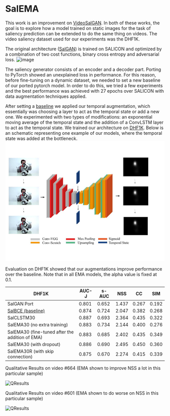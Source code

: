 # SalEMA

This work is an improvement on [VideoSalGAN](https://github.com/imatge-upc/saliency-2018-videosalgan).
In both of these works, the goal is to explore how a model trained on static images for the task of saliency prediction can be extended to do the same thing on videos. The video saliency dataset used for our experiments was the DHF1K.

The original architecture ([SalGAN](https://imatge-upc.github.io/saliency-salgan-2017/)) is trained on SALICON and optimized by a combination of two cost functions, binary cross entropy and adversarial loss. 
![image](https://raw.githubusercontent.com/imatge-upc/saliency-salgan-2017/junting/figs/fullarchitecture.jpg?token=AFOjyaH8cuBFWpldWWzo_TKVB-zekfxrks5Yc4NQwA%3D%3D)

The saliency generator consists of an encoder and a decoder part. Porting to PyTorch showed an unexplained loss in performance. For this reason, before fine-tuning on a dynamic dataset, we needed to set a new baseline of our ported pytorch model. In order to do this, we tried a few experiments and the best performance was achieved with 27 epochs over SALICON with data augmentation techniques applied. 

After setting a [baseline](https://github.com/juanjo3ns/SalBCE) we applied our temporal augmentation, which essentially was choosing a layer to act as the temporal state or add a new one. We experimented with two types of modifications: an exponential moving average of the temporal state and the addition of a ConvLSTM layer to act as the temporal state. We trained our architecture on [DHF1K](https://github.com/wenguanwang/DHF1K). Below is an schematic representing one example of our models, where the temporal state was added at the bottleneck.
![TemporalEDmodel](https://raw.githubusercontent.com/Linardos/SalEMA/gh-pages/TemporalEDmodel.jpg)

Evaluation on DHF1K showed that our augmentations improve performance over the baseline. Note that in all EMA models, the alpha value is fixed at 0.1.

| DHF1K	| AUC-J	| s-AUC	| NSS	| CC | SIM |
| ----- | ----- | ----- | --- | -- | --- |
| SalGAN Port | 0.801	| 0.652	| 1.437	| 0.267	| 0.192 |
| [SalBCE (baseline)](https://github.com/juanjo3ns/SalBCE)| 0.874	| 0.724	| 2.047	| 0.382	| 0.268 |
| SalCLSTM30 | 0.887 | 0.693 | 2.364 |0.435|	0.322|
| SalEMA30 (no extra training) |	0.883	| 0.734 |	2.144	| 0.400 |	0.276 |
| SalEMA30 (fine-tuned after the addition of EMA) | 0.883 |	0.685 |	2.402 |	0.435 |	0.349 |
| SalEMA30 (with dropout) | 0.886	| 0.690	| 2.495	| 0.450	| 0.360 |
| SalEMA30R (with skip connection) |	0.875 |	0.670 |	2.274	| 0.415	| 0.339 |

Qualitative Results on video #664 (EMA shown to improve NSS a lot in this particular sample)

![QResults](https://github.com/Linardos/VideoSalGAN-II/blob/gh-pages/QResultsEMA.png)

Qualitative Results on video #601 (EMA shown to do worse on NSS in this particular sample)

![QResults](https://github.com/Linardos/VideoSalGAN-II/blob/gh-pages/QResultsCLSTM.png)
